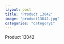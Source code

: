 ```yaml
---
layout: post
title: "Product 13042"
image: "product13042.jpg"
categories: "category1"
---
```

Product 13042
